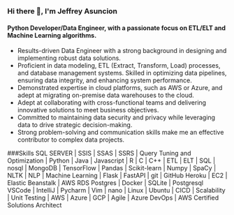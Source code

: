 ### Hi there 👋,  I'm Jeffrey Asuncion
#### Python Developer/Data Engineer, with a passionate focus on ETL/ELT and Machine Learning algorithms.

* Results-driven Data Engineer with a strong background in designing and implementing robust data solutions.
* Proficient in data modeling, ETL (Extract, Transform, Load) processes, and database management systems. Skilled in optimizing data pipelines, ensuring data integrity, and enhancing system performance.
* Demonstrated expertise in cloud platforms, such as AWS or Azure, and adept at migrating on-premise data warehouses to the cloud.
* Adept at collaborating with cross-functional teams and delivering innovative solutions to meet business objectives.
* Committed to maintaining data security and privacy while leveraging data to drive strategic decision-making.
* Strong problem-solving and communication skills make me an effective contributor to complex data projects.

###Skills
SQL SERVER | SSIS | SSAS | SSRS | Query Tuning and Optimization | Python | Java | Javascript |  R |  C |  C++ | ETL | ELT |  SQL | nosql |  MongoDB | TensorFlow | Pandas | Scikit-learn | Numpy | SpaCy |  NLTK |  NLP | Machine Learning | Flask | FastAPI | git | GitHub Heroku | EC2 | Elastic Beanstalk | AWS RDS Postgres | Docker |   SQLite | Postgresql VSCode | IntelliJ | Pycharm | Vim | nano | Linux | Ubuntu |  CICD | Scalability |  Unit Testing | AWS | Azure | GCP | Agile | Azure DevOps | AWS Certified Solutions Architect

